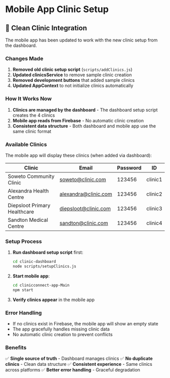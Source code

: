 # Mobile App Clinic Setup

## 🧹 Clean Clinic Integration

The mobile app has been updated to work with the new clinic setup from the dashboard.

### Changes Made

1. **Removed old clinic setup script** (`scripts/addClinics.js`)
2. **Updated clinicsService** to remove sample clinic creation
3. **Removed development buttons** that added sample clinics
4. **Updated AppContext** to not initialize clinics automatically

### How It Works Now

1. **Clinics are managed by the dashboard** - The dashboard setup script creates the 4 clinics
2. **Mobile app reads from Firebase** - No automatic clinic creation
3. **Consistent data structure** - Both dashboard and mobile app use the same clinic format

### Available Clinics

The mobile app will display these clinics (when added via dashboard):

| Clinic | Email | Password | ID |
|--------|-------|----------|-----|
| Soweto Community Clinic | soweto@clinic.com | 123456 | clinic1 |
| Alexandra Health Centre | alexandra@clinic.com | 123456 | clinic2 |
| Diepsloot Primary Healthcare | diepsloot@clinic.com | 123456 | clinic3 |
| Sandton Medical Centre | sandton@clinic.com | 123456 | clinic4 |

### Setup Process

1. **Run dashboard setup script** first:
   ```bash
   cd clinic-dashboard
   node scripts/setupClinics.js
   ```

2. **Start mobile app**:
   ```bash
   cd clinicconnect-app-Main
   npm start
   ```

3. **Verify clinics appear** in the mobile app

### Error Handling

- If no clinics exist in Firebase, the mobile app will show an empty state
- The app gracefully handles missing clinic data
- No automatic clinic creation to prevent conflicts

### Benefits

✅ **Single source of truth** - Dashboard manages clinics
✅ **No duplicate clinics** - Clean data structure
✅ **Consistent experience** - Same clinics across platforms
✅ **Better error handling** - Graceful degradation 